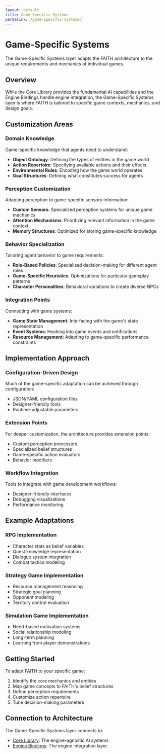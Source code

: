 ```yaml
---
layout: default
title: Game-Specific Systems
permalink: /game-specific-systems/
---
```


# Game-Specific Systems

The Game-Specific Systems layer adapts the FAITH architecture to the unique requirements and mechanics of individual games.

## Overview

While the Core Library provides the fundamental AI capabilities and the Engine Bindings handle engine integration, the Game-Specific Systems layer is where FAITH is tailored to specific game contexts, mechanics, and design goals.

## Customization Areas

### Domain Knowledge

Game-specific knowledge that agents need to understand:

- **Object Ontology**: Defining the types of entities in the game world
- **Action Repertoire**: Specifying available actions and their effects
- **Environmental Rules**: Encoding how the game world operates
- **Goal Structures**: Defining what constitutes success for agents

### Perception Customization

Adapting perception to game-specific sensory information:

- **Custom Sensors**: Specialized perception systems for unique game mechanics
- **Attention Mechanisms**: Prioritizing relevant information in the game context
- **Memory Structures**: Optimized for storing game-specific knowledge

### Behavior Specialization

Tailoring agent behavior to game requirements:

- **Role-Based Policies**: Specialized decision-making for different agent roles
- **Game-Specific Heuristics**: Optimizations for particular gameplay patterns
- **Character Personalities**: Behavioral variations to create diverse NPCs

### Integration Points

Connecting with game systems:

- **Game State Management**: Interfacing with the game's state representation
- **Event Systems**: Hooking into game events and notifications
- **Resource Management**: Adapting to game-specific performance constraints

## Implementation Approach

### Configuration-Driven Design

Much of the game-specific adaptation can be achieved through configuration:

- JSON/YAML configuration files
- Designer-friendly tools
- Runtime-adjustable parameters

### Extension Points

For deeper customization, the architecture provides extension points:

- Custom perception processors
- Specialized belief structures
- Game-specific action evaluators
- Behavior modifiers

### Workflow Integration

Tools to integrate with game development workflows:

- Designer-friendly interfaces
- Debugging visualizations
- Performance monitoring

## Example Adaptations

### RPG Implementation

- Character stats as belief variables
- Quest knowledge representation
- Dialogue system integration
- Combat tactics modeling

### Strategy Game Implementation

- Resource management reasoning
- Strategic goal planning
- Opponent modeling
- Territory control evaluation

### Simulation Game Implementation

- Need-based motivation systems
- Social relationship modeling
- Long-term planning
- Learning from player demonstrations

## Getting Started

To adapt FAITH to your specific game:

1. Identify the core mechanics and entities
2. Map game concepts to FAITH's belief structures
3. Define perception requirements
4. Customize action repertoire
5. Tune decision-making parameters

## Connection to Architecture

The Game-Specific Systems layer connects to:

- [Core Library](/FAITH/core-library/): The engine-agnostic AI systems
- [Engine Bindings](/FAITH/engine-bindings/): The engine integration layer
